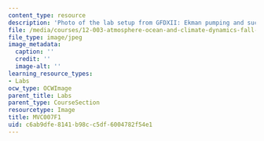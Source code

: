 ```yaml
---
content_type: resource
description: 'Photo of the lab setup from GFDXII: Ekman pumping and suction.'
file: /media/courses/12-003-atmosphere-ocean-and-climate-dynamics-fall-2008/c6ab9dfe8141b98cc5df6004782f54e1_MVC007F1.jpg
file_type: image/jpeg
image_metadata:
  caption: ''
  credit: ''
  image-alt: ''
learning_resource_types:
- Labs
ocw_type: OCWImage
parent_title: Labs
parent_type: CourseSection
resourcetype: Image
title: MVC007F1
uid: c6ab9dfe-8141-b98c-c5df-6004782f54e1
---
```

